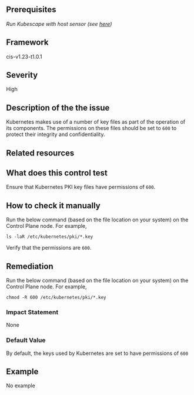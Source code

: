 ## Prerequisites
 *Run Kubescape with host sensor (see [here](https://hub.armo.cloud/docs/host-sensor))*
 
## Framework
cis-v1.23-t1.0.1
 
## Severity
High

## Description of the the issue
Kubernetes makes use of a number of key files as part of the operation of its components. The permissions on these files should be set to `600` to protect their integrity and confidentiality.
 
## Related resources

 
## What does this control test
Ensure that Kubernetes PKI key files have permissions of `600`.
 
## How to check it manually
Run the below command (based on the file location on your system) on the Control Plane node. For example,

 
```
ls -laR /etc/kubernetes/pki/*.key

```
 Verify that the permissions are `600`.
## Remediation
Run the below command (based on the file location on your system) on the Control Plane node. For example,

 
```
chmod -R 600 /etc/kubernetes/pki/*.key

```
 
### Impact Statement
None
### Default Value
By default, the keys used by Kubernetes are set to have permissions of `600`
## Example
No example
